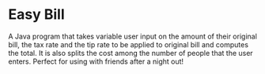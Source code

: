 # Easy Bill
A Java program that takes variable user input on the amount of their original bill, the tax rate and the tip rate to be applied to original bill and computes the total. It is also splits the cost among the number of people that the user enters. Perfect for using with friends after a night out!
